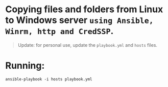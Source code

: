 # Copying files and folders from Linux to Windows server `using Ansible, Winrm, http and CredSSP`.
> Update: for personal use, update the `playbook.yml` and `hosts` files.

# Running:
```ansible
ansible-playbook -i hosts playbook.yml
```
